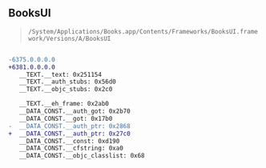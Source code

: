 ## BooksUI

> `/System/Applications/Books.app/Contents/Frameworks/BooksUI.framework/Versions/A/BooksUI`

```diff

-6375.0.0.0.0
+6381.0.0.0.0
   __TEXT.__text: 0x251154
   __TEXT.__auth_stubs: 0x56d0
   __TEXT.__objc_stubs: 0x2c0

   __TEXT.__eh_frame: 0x2ab0
   __DATA_CONST.__auth_got: 0x2b70
   __DATA_CONST.__got: 0x17b0
-  __DATA_CONST.__auth_ptr: 0x2868
+  __DATA_CONST.__auth_ptr: 0x27c0
   __DATA_CONST.__const: 0xd190
   __DATA_CONST.__cfstring: 0xa0
   __DATA_CONST.__objc_classlist: 0x68

```

